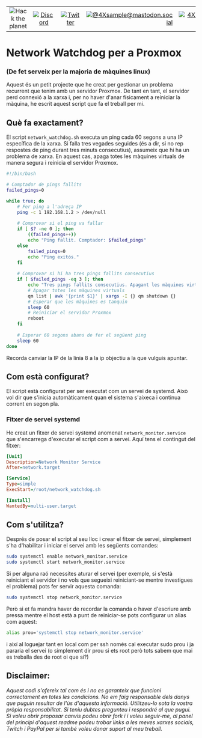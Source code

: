 |               |               |               |               |               |               |
|:-------------:|:-------------:|:-------------:|-------------:|-------------:|-------------:|
| ![Hack the planet](https://img.shields.io/badge/Hack-The%20Planet-orange) | [![Discord](https://img.shields.io/discord/667340023829626920?logo=discord)](https://discord.gg/ahVq54p) | [![Twitter](https://img.shields.io/twitter/follow/4xsample?style=social&logo=twitter)](https://twitter.com/4xsample/follow?screen_name=shields_io) | [![@4Xsample@mastodon.social](https://img.shields.io/badge/Mastodon-@4Xsample-blueviolet?style=for-the-badge&logo=mastodon)](https://mastodon.social/@4Xsample) | [![4Xsample](https://img.shields.io/badge/Twitch-4Xsample-6441A4?style=for-the-badge&logo=twitch)](https://twitch.tv/4Xsample) | [![PayPal](https://img.shields.io/badge/PayPal-00457C?style=for-the-badge&logo=paypal&logoColor=white)](https://www.paypal.com/donate/?hosted_button_id=EFVMSRHVBNJP4) |

# Network Watchdog per a Proxmox
### (De fet serveix per la majoria de màquines linux)

Aquest és un petit projecte que he creat per gestionar un problema recurrent que tenim amb un servidor Proxmox. De tant en tant, el servidor perd connexió a la xarxa i, per no haver d'anar físicament a reiniciar la màquina, he escrit aquest script que fa el treball per mi.

## Què fa exactament?

El script `network_watchdog.sh` executa un ping cada 60 segons a una IP específica de la xarxa. Si falla tres vegades seguides (és a dir, si no rep respostes de ping durant tres minuts consecutius), assumeix que hi ha un problema de xarxa. En aquest cas, apaga totes les màquines virtuals de manera segura i reinicia el servidor Proxmox.
```bash
#!/bin/bash

# Comptador de pings fallits
failed_pings=0

while true; do
    # Fer ping a l'adreça IP
    ping -c 1 192.168.1.2 > /dev/null
    
    # Comprovar si el ping va fallar
    if [ $? -ne 0 ]; then
        ((failed_pings++))
        echo "Ping fallit. Comptador: $failed_pings"
    else
        failed_pings=0
        echo "Ping exitós."
    fi
    
    # Comprovar si hi ha tres pings fallits consecutius
    if [ $failed_pings -eq 3 ]; then
        echo "Tres pings fallits consecutius. Apagant les màquines virtuals i reiniciant el servidor Proxmox..."
        # Apagar totes les màquines virtuals
        qm list | awk '{print $1}' | xargs -I {} qm shutdown {}
        # Esperar que les màquines es tanquin
        sleep 60
        # Reiniciar el servidor Proxmox
        reboot
    fi
    
    # Esperar 60 segons abans de fer el següent ping
    sleep 60
done
```
Recorda canviar la IP de la linia 8 a la ip objectiu a la que vulguis apuntar.

## Com està configurat?

El script està configurat per ser executat com un servei de systemd. Això vol dir que s'inicia automàticament quan el sistema s'aixeca i continua corrent en segon pla.

### Fitxer de servei systemd

He creat un fitxer de servei systemd anomenat `network_monitor.service` que s'encarrega d'executar el script com a servei. Aquí tens el contingut del fitxer:

```ini
[Unit]
Description=Network Monitor Service
After=network.target

[Service]
Type=simple
ExecStart=/root/network_watchdog.sh

[Install]
WantedBy=multi-user.target
```

## Com s'utilitza?

Després de posar el script al seu lloc i crear el fitxer de servei, simplement s'ha d'habilitar i iniciar el servei amb les següents comandes:
```bash
sudo systemctl enable network_monitor.service
sudo systemctl start network_monitor.service
```

Si per alguna raó necessites aturar el servei (per exemple, si s'està reiniciant el servidor i no vols que segueixi reiniciant-se mentre investigues el problema) pots fer servir aquesta comanda:
```bash
sudo systemctl stop network_monitor.service
```

Però si et fa mandra haver de recordar la comanda o haver d'escriure amb pressa mentre el host està a punt de reiniciar-se pots configurar un alias com aquest:
```bash
alias prou='systemctl stop network_monitor.service'
```
i així al loguejar tant en local com per ssh només cal executar sudo prou i ja pararia el servei (o simplement dir prou si ets root però tots sabem que mai es treballa des de root oi que si?)
## Disclaimer: 
*Aquest codi s'ofereix tal com és i no es garanteix que funcioni correctament en totes les condicions. No em faig responsable dels danys que puguin resultar de l'ús d'aquesta informació. Utilitzeu-lo sota la vostra pròpia responsabilitat. Si teniu dubtes pregunteu i respondré al que pugui. Si voleu obrir proposar canvis podeu obrir fork i i voleu seguir-me, al panel del principi d'aquest readme podeu trobar links a les meves xarxes socials, Twitch i PayPal per si també voleu donar suport al meu treball.*